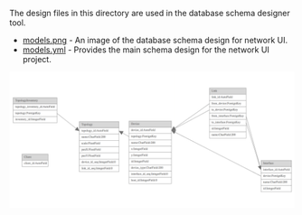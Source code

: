 

The design files in this directory are used in the database schema designer tool.

* [models.png](models.png) - An image of the database schema design for network UI.
* [models.yml](models.yml) - Provides the main schema design for the network UI project.

![Models](models.png)
